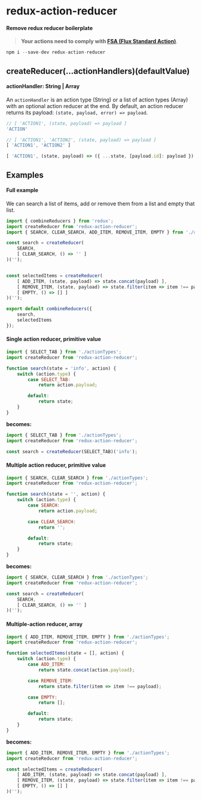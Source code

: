 # redux-action-reducer

#### Remove redux reducer boilerplate

> __Your actions need to comply with [FSA (Flux Standard Action)](https://github.com/acdlite/flux-standard-action)__.

```js
npm i --save-dev redux-action-reducer
```

## createReducer(...actionHandlers)(defaultValue)

#### actionHandler: String | Array

An `actionHandler` is an action type (String) or a list of action types (Array) with an optional action reducer at the end. By default, an action reducer returns its payload: `(state, payload, error) => payload`.

```js
// [ 'ACTION1', (state, payload) => payload ]
'ACTION'

// [ 'ACTION1', 'ACTION2', (state, payload) => payload ]
[ 'ACTION1', 'ACTION2' ]

[ 'ACTION1', (state, payload) => ({ ...state, [payload.id]: payload }) ]
```


## Examples

#### Full example

We can search a list of items, add or remove them from a list and empty that list.

```js
import { combineReducers } from 'redux';
import createReducer from 'redux-action-reducer';
import { SEARCH, CLEAR_SEARCH, ADD_ITEM, REMOVE_ITEM, EMPTY } from './actionTypes';

const search = createReducer(
    SEARCH,
    [ CLEAR_SEARCH, () => '' ]
)('');


const selectedItems = createReducer(
    [ ADD_ITEM, (state, payload) => state.concat(payload) ],
    [ REMOVE_ITEM, (state, payload) => state.filter(item => item !== payload) ],
    [ EMPTY, () => [] ]
)('');

export default combineReducers({
    search,
    selectedItems
});

```

#### Single action reducer, primitive value

```js
import { SELECT_TAB } from './actionTypes';
import createReducer from 'redux-action-reducer';

function search(state = 'info', action) {
    switch (action.type) {
        case SELECT_TAB:
            return action.payload;

        default:
            return state;
    }
}
```

__becomes:__

```js
import { SELECT_TAB } from './actionTypes';
import createReducer from 'redux-action-reducer';

const search = createReducer(SELECT_TAB)('info');
```


#### Multiple action reducer, primitive value

```js
import { SEARCH, CLEAR_SEARCH } from './actionTypes';
import createReducer from 'redux-action-reducer';

function search(state = '', action) {
    switch (action.type) {
        case SEARCH:
            return action.payload;

        case CLEAR_SEARCH:
            return '';

        default:
            return state;
    }
}
```

__becomes:__

```js
import { SEARCH, CLEAR_SEARCH } from './actionTypes';
import createReducer from 'redux-action-reducer';

const search = createReducer(
    SEARCH,
    [ CLEAR_SEARCH, () => '' ]
)('');
```

#### Multiple-action reducer, array

```js
import { ADD_ITEM, REMOVE_ITEM, EMPTY } from './actionTypes';
import createReducer from 'redux-action-reducer';

function selectedItems(state = [], action) {
    switch (action.type) {
        case ADD_ITEM:
            return state.concat(action.payload);

        case REMOVE_ITEM:
            return state.filter(item => item !== payload);

        case EMPTY:
            return [];

        default:
            return state;
    }
}
```

__becomes:__

```js
import { ADD_ITEM, REMOVE_ITEM, EMPTY } from './actionTypes';
import createReducer from 'redux-action-reducer';

const selectedItems = createReducer(
    [ ADD_ITEM, (state, payload) => state.concat(payload) ],
    [ REMOVE_ITEM, (state, payload) => state.filter(item => item !== payload) ],
    [ EMPTY, () => [] ]
)('');
```

